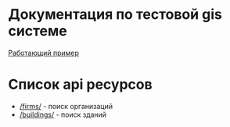 # Документация по тестовой gis системе

[Работающий пример](http://gis.qimus.koding.io/)

# Список api ресурсов
* [/firms/](docs/firms.md) - поиск организаций
* [/buildings/](docs/buildings.md) - поиск зданий
